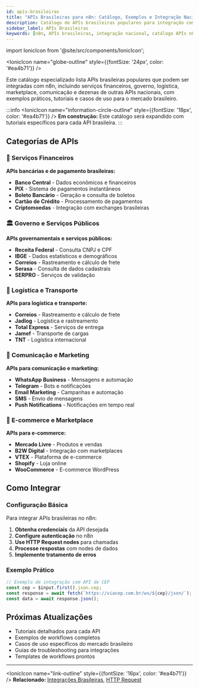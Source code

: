 ```yaml
---
id: apis-brasileiras
title: "APIs Brasileiras para n8n: Catálogo, Exemplos e Integração Nacional"
description: Catálogo de APIs brasileiras populares para integração com n8n, exemplos práticos, tutoriais e casos de uso para o mercado nacional.
sidebar_label: APIs Brasileiras
keywords: [n8n, APIs brasileiras, integração nacional, catálogo APIs n8n, exemplos de integração, tutoriais, automação Brasil, mercado brasileiro]
---
```


import IonicIcon from '@site/src/components/IonicIcon';

<IonicIcon name="globe-outline" style={{fontSize: '24px', color: '#ea4b71'}} />

Este catálogo especializado lista APIs brasileiras populares que podem ser integradas com n8n, incluindo serviços financeiros, governo, logística, marketplace, comunicação e dezenas de outras APIs nacionais, com exemplos práticos, tutoriais e casos de uso para o mercado brasileiro.

:::info
<IonicIcon name="information-circle-outline" style={{fontSize: '18px', color: '#ea4b71'}} />
**Em construção:** Este catálogo será expandido com tutoriais específicos para cada API brasileira.
:::

## Categorias de APIs

### 🏦 Serviços Financeiros

**APIs bancárias e de pagamento brasileiras:**

- **Banco Central** - Dados econômicos e financeiros
- **PIX** - Sistema de pagamentos instantâneos
- **Boleto Bancário** - Geração e consulta de boletos
- **Cartão de Crédito** - Processamento de pagamentos
- **Criptomoedas** - Integração com exchanges brasileiras

### 🏛️ Governo e Serviços Públicos

**APIs governamentais e serviços públicos:**

- **Receita Federal** - Consulta CNPJ e CPF
- **IBGE** - Dados estatísticos e demográficos
- **Correios** - Rastreamento e cálculo de frete
- **Serasa** - Consulta de dados cadastrais
- **SERPRO** - Serviços de validação

### 🚚 Logística e Transporte

**APIs para logística e transporte:**

- **Correios** - Rastreamento e cálculo de frete
- **Jadlog** - Logística e rastreamento
- **Total Express** - Serviços de entrega
- **Jamef** - Transporte de cargas
- **TNT** - Logística internacional

### 📱 Comunicação e Marketing

**APIs para comunicação e marketing:**

- **WhatsApp Business** - Mensagens e automação
- **Telegram** - Bots e notificações
- **Email Marketing** - Campanhas e automação
- **SMS** - Envio de mensagens
- **Push Notifications** - Notificações em tempo real

### 🛒 E-commerce e Marketplace

**APIs para e-commerce:**

- **Mercado Livre** - Produtos e vendas
- **B2W Digital** - Integração com marketplaces
- **VTEX** - Plataforma de e-commerce
- **Shopify** - Loja online
- **WooCommerce** - E-commerce WordPress

## Como Integrar

### Configuração Básica

Para integrar APIs brasileiras no n8n:

1. **Obtenha credenciais** da API desejada
2. **Configure autenticação** no n8n
3. **Use HTTP Request nodes** para chamadas
4. **Processe respostas** com nodes de dados
5. **Implemente tratamento de erros**

### Exemplo Prático

```javascript
// Exemplo de integração com API de CEP
const cep = $input.first().json.cep;
const response = await fetch(`https://viacep.com.br/ws/${cep}/json/`);
const data = await response.json();
```

## Próximas Atualizações

- Tutoriais detalhados para cada API
- Exemplos de workflows completos
- Casos de uso específicos do mercado brasileiro
- Guias de troubleshooting para integrações
- Templates de workflows prontos

---

<IonicIcon name="link-outline" style={{fontSize: '16px', color: '#ea4b71'}} />
**Relacionado:** [Integrações Brasileiras](../../integracoes-br/), [HTTP Request](../../integracoes/builtin-nodes/http-requests/http-request)
